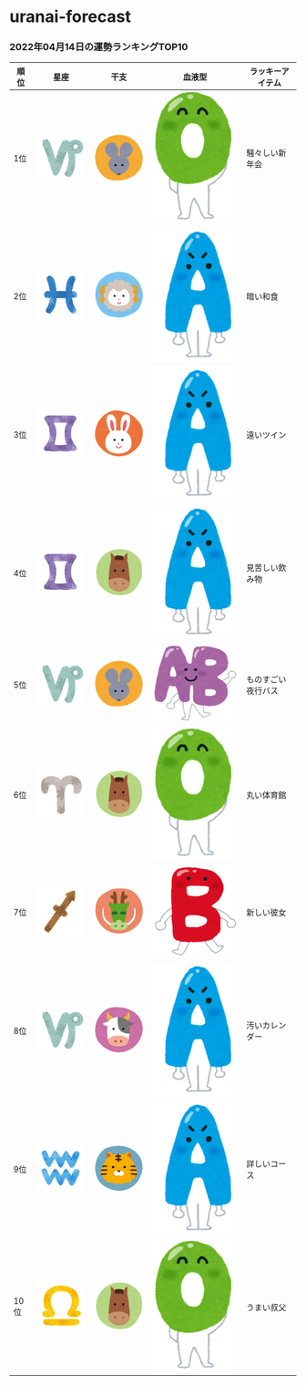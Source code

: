 # uranai-forecast

### 2022年04月14日の運勢ランキングTOP10
|順位|星座|干支|血液型|ラッキーアイテム|
|-----------|-----------|-----------|-----------|-----------|
|1位|<img src='imgs/sign/small/seiza_mark10_yagi.png'>|<img src='imgs/eto/small/eto_mark01_nezumi.png'>|<img src='imgs/blood/small/ketsuekigata_o.png'>|騒々しい新年会|
|2位|<img src='imgs/sign/small/seiza_mark12_uo.png'>|<img src='imgs/eto/small/eto_mark08_hitsuji.png'>|<img src='imgs/blood/small/ketsuekigata_a.png'>|暗い和食|
|3位|<img src='imgs/sign/small/seiza_mark03_futago.png'>|<img src='imgs/eto/small/eto_mark04_usagi.png'>|<img src='imgs/blood/small/ketsuekigata_a.png'>|遠いツイン|
|4位|<img src='imgs/sign/small/seiza_mark03_futago.png'>|<img src='imgs/eto/small/eto_mark07_uma.png'>|<img src='imgs/blood/small/ketsuekigata_a.png'>|見苦しい飲み物|
|5位|<img src='imgs/sign/small/seiza_mark10_yagi.png'>|<img src='imgs/eto/small/eto_mark01_nezumi.png'>|<img src='imgs/blood/small/ketsuekigata_ab.png'>|ものすごい夜行バス|
|6位|<img src='imgs/sign/small/seiza_mark01_ohitsuji.png'>|<img src='imgs/eto/small/eto_mark07_uma.png'>|<img src='imgs/blood/small/ketsuekigata_o.png'>|丸い体育館|
|7位|<img src='imgs/sign/small/seiza_mark09_ite.png'>|<img src='imgs/eto/small/eto_mark05_tatsu.png'>|<img src='imgs/blood/small/ketsuekigata_b.png'>|新しい彼女|
|8位|<img src='imgs/sign/small/seiza_mark10_yagi.png'>|<img src='imgs/eto/small/eto_mark02_ushi.png'>|<img src='imgs/blood/small/ketsuekigata_a.png'>|汚いカレンダー|
|9位|<img src='imgs/sign/small/seiza_mark11_mizugame.png'>|<img src='imgs/eto/small/eto_mark03_tora.png'>|<img src='imgs/blood/small/ketsuekigata_a.png'>|詳しいコース|
|10位|<img src='imgs/sign/small/seiza_mark07_tenbin.png'>|<img src='imgs/eto/small/eto_mark07_uma.png'>|<img src='imgs/blood/small/ketsuekigata_o.png'>|うまい叔父|
